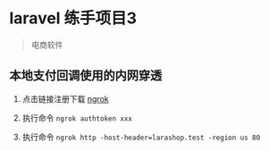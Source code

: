 # laravel 练手项目3

> 电商软件

## 本地支付回调使用的内网穿透

1. 点击链接注册下载 [ngrok](https://dashboard.ngrok.com/user/signup)

2. 执行命令 `ngrok authtoken xxx`

3. 执行命令 `ngrok http -host-header=larashop.test -region us 80`

